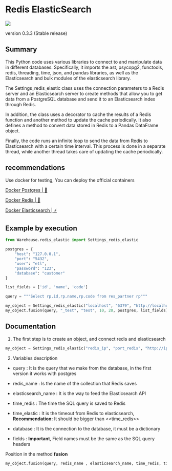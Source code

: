 # Redis ElasticSearch

![](https://i.imgur.com/sEkqRr3.png)

version 0.3.3 (Stable release)

## Summary

This Python code uses various libraries to connect to and manipulate data in different databases. Specifically, it imports the ast, psycopg2, functools, redis, threading, time, json, and pandas libraries, as well as the Elasticsearch and bulk modules of the elasticsearch library.

The Settings_redis_elastic class uses the connection parameters to a Redis server and an Elasticsearch server to create methods that allow you to get data from a PostgreSQL database and send it to an Elasticsearch index through Redis.

In addition, the class uses a decorator to cache the results of a Redis function and another method to update the cache periodically. It also defines a method to convert data stored in Redis to a Pandas DataFrame object.

Finally, the code runs an infinite loop to send the data from Redis to Elasticsearch with a certain time interval. This process is done in a separate thread, while another thread takes care of updating the cache periodically.

## recommendations

Use docker for testing, You can deploy the official containers

[Docker Postgres | 🐘](https://hub.docker.com/_/postgres)

[Docker Redis | 💾](https://hub.docker.com/_/redis)

[Docker Elasticsearch | ⚡](https://hub.docker.com/_/elasticsearch)

## Example by execution

```python
from Warehouse.redis_elastic import Settings_redis_elastic

postgres = {
    "host": "127.0.0.1",
    "port": "5432",
    "user": "etl",
    "password": "123",
    "database": "customer"
}

list_fields = ['id', 'name', 'code']

query = """Select rp.id,rp.name,rp.code from res_partner rp"""

my_object = Settings_redis_elastic("localhost", "6379", "http://localhost:9200")
my_object.fusion(query, "_test", "test", 10, 20, postgres, list_fields)
``` 

## Documentation

1. The first step is to create an object, and connect redis and elasticsearch

```python
my_object = Settings_redis_elastic("redis_ip", "port_redis", "http://ip_elasticserch:port")
```

2. Variables description


 - query : It is the query that we make from the database, in the first version it works with postgres
 
 - redis_name : Is the name of the collection that Redis saves
 
 - elasticsearch_name : It is the way to feed the Elasticsearch API
 
 - time_redis : The time the SQL query is saved to Redis
 
 - time_elastic : It is the timeout from Redis to elasticsearch,
 **Recommendation:** It should be bigger than <<time_redis>>
 
 - database : It is the connection to the database, it must be a dictionary
 
 - fields : **Important**, Field names must be the same as the SQL query headers


Position in the method **fusion**

```python
my_object.fusion(query, redis_name , elasticsearch_name, time_redis, time_elastic, database, fields)
```




